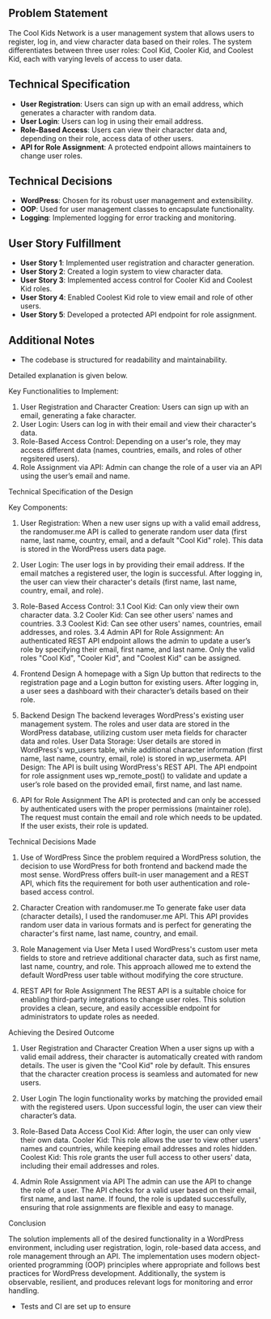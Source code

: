 ## Problem Statement
The Cool Kids Network is a user management system that allows users to register, log in, and view character data based on their roles. The system differentiates between three user roles: Cool Kid, Cooler Kid, and Coolest Kid, each with varying levels of access to user data.

## Technical Specification
- **User  Registration**: Users can sign up with an email address, which generates a character with random data.
- **User  Login**: Users can log in using their email address.
- **Role-Based Access**: Users can view their character data and, depending on their role, access data of other users.
- **API for Role Assignment**: A protected endpoint allows maintainers to change user roles.

## Technical Decisions
- **WordPress**: Chosen for its robust user management and extensibility.
- **OOP**: Used for user management classes to encapsulate functionality.
- **Logging**: Implemented logging for error tracking and monitoring.

## User Story Fulfillment
- **User  Story 1**: Implemented user registration and character generation.
- **User  Story 2**: Created a login system to view character data.
- **User  Story 3**: Implemented access control for Cooler Kid and Coolest Kid roles.
- **User  Story 4**: Enabled Coolest Kid role to view email and role of other users.
- **User  Story 5**: Developed a protected API endpoint for role assignment.

## Additional Notes
- The codebase is structured for readability and maintainability.


Detailed explanation is given below. 


Key Functionalities to Implement:
1. User Registration and Character Creation: Users can sign up with an email, generating a fake character.
2. User Login: Users can log in with their email and view their character's data.
3. Role-Based Access Control: Depending on a user's role, they may access different data (names, countries, emails, and roles of other regsitered users).
4. Role Assignment via API: Admin can change the role of a user via an API using the user’s email and name.


Technical Specification of the Design

Key Components:
1. User Registration: When a new user signs up with a valid email address, the randomuser.me API is called to generate random user data (first name, last name, country, email, and a default "Cool Kid" role). This data is stored in the WordPress users data page.
2. User Login: The user logs in by providing their email address. If the email matches a registered user, the login is successful. After logging in, the user can view their character's details (first name, last name, country, email, and role).
3. Role-Based Access Control:
    3.1 Cool Kid: Can only view their own character data.
    3.2 Cooler Kid: Can see other users' names and countries.
    3.3 Coolest Kid: Can see other users' names, countries, email addresses, and roles.
    3.4 Admin API for Role Assignment: An authenticated REST API endpoint allows the admin to update a user’s role by specifying their email, first name, and last name. Only the valid roles "Cool Kid", "Cooler Kid", and           "Coolest Kid" can be assigned.
 
4. Frontend Design
      A homepage with a Sign Up button that redirects to the registration page and a Login button for existing users.
      After logging in, a user sees a dashboard with their character’s details based on their role.

5. Backend Design
        The backend leverages WordPress's existing user management system. The roles and user data are stored in the WordPress database, utilizing custom user meta fields for character data and roles.
        User Data Storage: User details are stored in WordPress's wp_users table, while additional character information (first name, last name, country, email, role) is stored in wp_usermeta.
        API Design: The API is built using WordPress's REST API. The API endpoint for role assignment uses wp_remote_post() to validate and update a user’s role based on the provided email, first name, and last name.

4. API for Role Assignment
        The API is protected and can only be accessed by authenticated users with the proper permissions (maintainer role). The request must contain the email and role which needs to be updated. If the user exists, their           role is updated.


Technical Decisions Made

1. Use of WordPress
      Since the problem required a WordPress solution, the decision to use WordPress for both frontend and backend made the most sense. WordPress offers built-in user management and a REST API, which fits the requirement         for both user authentication and role-based access control.

2. Character Creation with randomuser.me
      To generate fake user data (character details), I used the randomuser.me API. This API provides random user data in various formats and is perfect for generating the character's first name, last name, country, and           email.

3. Role Management via User Meta
        I used WordPress's custom user meta fields to store and retrieve additional character data, such as first name, last name, country, and role. This approach allowed me to extend the default WordPress user table             without modifying the core structure.

4. REST API for Role Assignment
The REST API is a suitable choice for enabling third-party integrations to change user roles. This solution provides a clean, secure, and easily accessible endpoint for administrators to update roles as needed.

Achieving the Desired Outcome
1. User Registration and Character Creation
      When a user signs up with a valid email address, their character is automatically created with random details. The user is given the "Cool Kid" role by default. This ensures that the character creation process is          seamless and automated for new users.

2. User Login
      The login functionality works by matching the provided email with the registered users. Upon successful login, the user can view their character’s data.

3. Role-Based Data Access
      Cool Kid: After login, the user can only view their own data.
      Cooler Kid: This role allows the user to view other users' names and countries, while keeping email addresses and roles hidden.
      Coolest Kid: This role grants the user full access to other users' data, including their email addresses and roles.

4. Admin Role Assignment via API
      The admin can use the API to change the role of a user. The API checks for a valid user based on their email, first name, and last name. If found, the role is updated successfully, ensuring that role assignments are       flexible and easy to manage.


Conclusion

The solution implements all of the desired functionality in a WordPress environment, including user registration, login, role-based data access, and role management through an API. The implementation uses modern object-oriented programming (OOP) principles where appropriate and follows best practices for WordPress development. Additionally, the system is observable, resilient, and produces relevant logs for monitoring and error handling.








- Tests and CI are set up to ensure 

